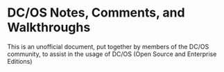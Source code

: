 # DC/OS Notes, Comments, and Walkthroughs

This is an unofficial document, put together by members of the DC/OS community, to assist in the usage of DC/OS (Open Source and Enterprise Editions)